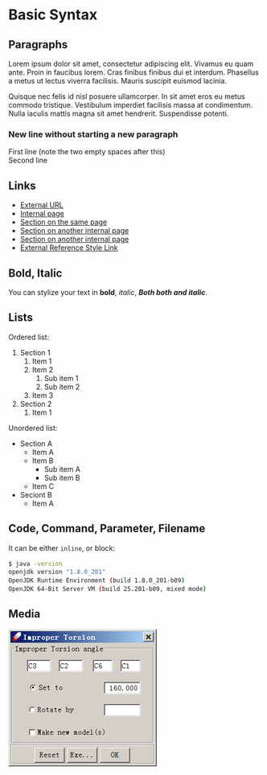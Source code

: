 # Basic Syntax

## Paragraphs

Lorem ipsum dolor sit amet, consectetur adipiscing elit. Vivamus eu quam ante. Proin in faucibus lorem. Cras finibus finibus dui et interdum. Phasellus a metus ut lectus viverra facilisis. Mauris suscipit euismod lacinia.

Quisque nec felis id nisl posuere ullamcorper. In sit amet eros eu metus commodo tristique. Vestibulum imperdiet facilisis massa at condimentum. Nulla iaculis mattis magna sit amet hendrerit. Suspendisse potenti.

### New line without starting a new paragraph

First line (note the two empty spaces after this)  
Second line

## Links

- [External URL](https://wikipedia.org)
- [Internal page](./02-footnote.md)
- [Section on the same page](#media)
- [Section on another internal page](./02-footnote.md#this-is-a-reference-style-link)
- [Section on another internal page](../ch01/02-feature-list.md#user-friendly-features)
- [External Reference Style Link]

## Bold, Italic

You can stylize your text in **bold**, _italic_, **_Both both and italic_**.

## Lists

Ordered list:

1. Section 1
   1. Item 1
   1. Item 2
      1. Sub item 1
      1. Sub item 2
   1. Item 3
2. Section 2
   1. Item 1

Unordered list:

- Section A
  - Item A
  - Item B
    - Sub item A
    - Sub item B
  - Item C
- Seciont B
  - Item A

## Code, Command, Parameter, Filename

It can be either `inline`, or block:

```sh
$ java -version
openjdk version "1.8.0_201"
OpenJDK Runtime Environment (build 1.8.0_201-b09)
OpenJDK 64-Bit Server VM (build 25.201-b09, mixed mode)
```

## Media

![This is an image](./media/sample-01.png)

[external reference style link]: https://wikipedia.org
